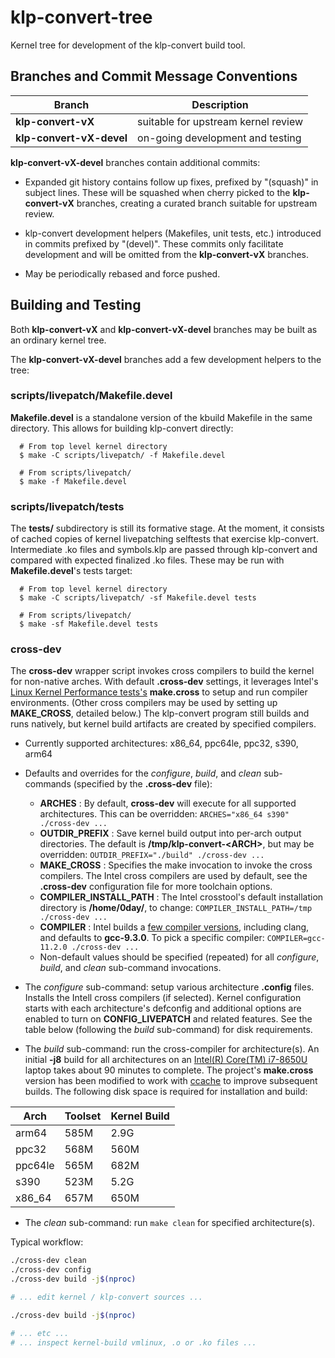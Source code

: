# klp-convert-tree

Kernel tree for development of the klp-convert build tool.

## Branches and Commit Message Conventions

| Branch                      | Description                         |
| ----------------------------|-------------------------------------|
| **klp-convert-vX**          | suitable for upstream kernel review |
| **klp-convert-vX-devel**    | on-going development and testing    |

**klp-convert-vX-devel** branches contain additional commits:

* Expanded git history contains follow up fixes, prefixed by "(squash)" in subject lines.  These will be squashed when cherry picked to the   **klp-convert-vX** branches, creating a curated branch suitable for upstream review.

* klp-convert development helpers (Makefiles, unit tests, etc.) introduced in commits prefixed by "(devel)".  These commits only facilitate development and will be omitted from the **klp-convert-vX** branches.

* May be periodically rebased and force pushed.


Building and Testing
--------------------

Both **klp-convert-vX** and **klp-convert-vX-devel** branches may be built as an ordinary kernel tree.

The **klp-convert-vX-devel** branches add a few development helpers to the tree:

### scripts/livepatch/Makefile.devel

**Makefile.devel** is a standalone version of the kbuild Makefile in the same directory.  This allows for building klp-convert directly:
```
  # From top level kernel directory
  $ make -C scripts/livepatch/ -f Makefile.devel

  # From scripts/livepatch/
  $ make -f Makefile.devel
```
### scripts/livepatch/tests
The **tests/** subdirectory is still its formative stage.  At the moment, it consists of cached copies of kernel livepatching selftests that exercise klp-convert.  Intermediate .ko files and symbols.klp are passed through klp-convert and compared with expected finalized .ko files.  These may be run with **Makefile.devel**'s tests target:
```
  # From top level kernel directory
  $ make -C scripts/livepatch/ -sf Makefile.devel tests

  # From scripts/livepatch/
  $ make -sf Makefile.devel tests
```
### cross-dev
The **cross-dev** wrapper script invokes cross compilers to build the kernel for non-native arches.  With default **.cross-dev** settings, it leverages Intel's [Linux Kernel Performance tests's](https://github.com/intel/lkp-tests) **make.cross** to setup and run compiler environments.  (Other cross compilers may be used by setting up **MAKE_CROSS**, detailed below.)  The klp-convert program still builds and runs natively, but kernel build artifacts are created by specified compilers.

* Currently supported architectures: x86_64, ppc64le, ppc32, s390, arm64
* Defaults and overrides for the *configure*, *build*, and *clean* sub-commands (specified by the **.cross-dev** file):
  * **ARCHES** : By default, **cross-dev** will execute for all supported architectures. This can be overridden:  `ARCHES="x86_64 s390" ./cross-dev ...`
  * **OUTDIR_PREFIX** : Save kernel build output into per-arch output directories.  The default is **/tmp/klp-convert-\<ARCH\>**, but may be overridden:  `OUTDIR_PREFIX="./build" ./cross-dev ...`
  * **MAKE_CROSS** : Specifies the make invocation to invoke the cross compilers.  The Intel cross compilers are used by default, see the **.cross-dev** configuration file for more toolchain options.
  * **COMPILER_INSTALL_PATH** : The Intel crosstool's default installation directory is **/home/0day/**, to change:   `COMPILER_INSTALL_PATH=/tmp ./cross-dev ...`
  * **COMPILER** : Intel builds a [few compiler versions](https://download.01.org/0day-ci/cross-package/), including clang, and defaults to  **gcc-9.3.0**.  To pick a specific compiler:  `COMPILER=gcc-11.2.0 ./cross-dev ...`
  * Non-default values should be specified (repeated) for all *configure*, *build*, and *clean* sub-command invocations.

* The *configure* sub-command: setup various architecture **.config** files.  Installs the Intell cross compilers (if selected).  Kernel configuration starts with each architecture's defconfig and additional options are enabled to turn on **CONFIG_LIVEPATCH** and related features.  See the table below (following the *build* sub-command) for disk requirements.
* The *build* sub-command: run the cross-compiler for architecture(s).  An initial **-j8** build for all architectures on an [Intel(R) Core(TM) i7-8650U](https://ark.intel.com/content/www/us/en/ark/products/124968/intel-core-i78650u-processor-8m-cache-up-to-4-20-ghz.html) laptop takes about 90 minutes to complete.  The project's **make.cross** version has been modified to work with [ccache](https://ccache.dev/) to improve subsequent builds.  The following disk space is required for installation and build:

| Arch    | Toolset | Kernel Build |
|---------|---------|--------------|
| arm64   | 585M    | 2.9G         |
| ppc32   | 568M    | 560M         |
| ppc64le | 565M    | 682M         |
| s390    | 523M    | 5.2G         |
| x86_64  | 657M    | 650M         |

* The *clean* sub-command:  run `make clean` for specified architecture(s).

Typical workflow:
``` bash
./cross-dev clean
./cross-dev config
./cross-dev build -j$(nproc)

# ... edit kernel / klp-convert sources ...

./cross-dev build -j$(nproc)

# ... etc ...
# ... inspect kernel-build vmlinux, .o or .ko files ...
```
